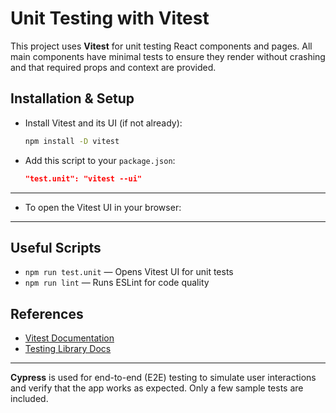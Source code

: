 
# Unit Testing with Vitest

This project uses **Vitest** for unit testing React components and pages. All main components have minimal tests to ensure they render without crashing and that required props and context are provided.

## Installation & Setup
- Install Vitest and its UI (if not already):
  ```sh
  npm install -D vitest
  ```
- Add this script to your `package.json`:
  ```json
  "test.unit": "vitest --ui"
  ```

---
- To open the Vitest UI in your browser:
---

## Useful Scripts
- `npm run test.unit` — Opens Vitest UI for unit tests
- `npm run lint` — Runs ESLint for code quality

## References
- [Vitest Documentation](https://vitest.dev/)
- [Testing Library Docs](https://testing-library.com/)

---


**Cypress** is used for end-to-end (E2E) testing to simulate user interactions and verify that the app works as expected. Only a few sample tests are included.

